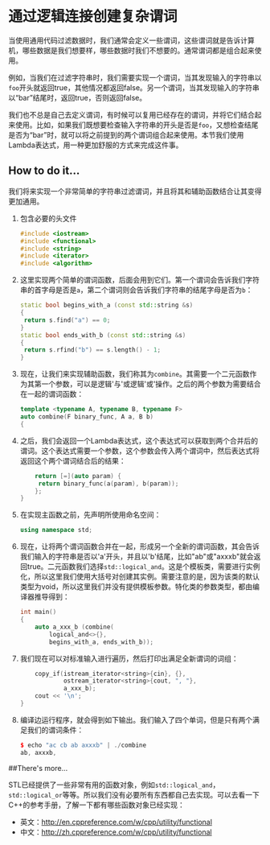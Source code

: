 # 通过逻辑连接创建复杂谓词

当使用通用代码过滤数据时，我们通常会定义一些谓词，这些谓词就是告诉计算机，哪些数据是我们想要样，哪些数据时我们不想要的。通常谓词都是组合起来使用。

例如，当我们在过滤字符串时，我们需要实现一个谓词，当其发现输入的字符串以`foo`开头就返回true，其他情况都返回false。另一个谓词，当其发现输入的字符串以“bar”结尾时，返回true，否则返回false。

我们也不总是自己去定义谓词，有时候可以复用已经存在的谓词，并将它们结合起来使用。比如，如果我们既想要检查输入字符串的开头是否是`foo`，又想检查结尾是否为“bar”时，就可以将之前提到的两个谓词组合起来使用。本节我们使用Lambda表达式，用一种更加舒服的方式来完成这件事。

## How to do it...

我们将来实现一个非常简单的字符串过滤谓词，并且将其和辅助函数结合让其变得更加通用。

1. 包含必要的头文件

   ```c++
   #include <iostream>
   #include <functional>
   #include <string>
   #include <iterator>
   #include <algorithm> 
   ```

2. 这里实现两个简单的谓词函数，后面会用到它们。第一个谓词会告诉我们字符串的首字母是否是`a`，第二个谓词则会告诉我们字符串的结尾字母是否为`b`：

   ```c++
   static bool begins_with_a (const std::string &s)
   {
   	return s.find("a") == 0;
   }
   static bool ends_with_b (const std::string &s)
   {
   	return s.rfind("b") == s.length() - 1;
   }
   ```

3. 现在，让我们来实现辅助函数，我们称其为`combine`。其需要一个二元函数作为其第一个参数，可以是逻辑'与'或逻辑'或'操作。之后的两个参数为需要结合在一起的谓词函数：

   ```c++
   template <typename A, typename B, typename F>
   auto combine(F binary_func, A a, B b)
   {
   ```

4. 之后，我们会返回一个Lambda表达式，这个表达式可以获取到两个合并后的谓词。这个表达式需要一个参数，这个参数会传入两个谓词中，然后表达式将返回这个两个谓词结合后的结果：

   ```c++
       return [=](auto param) {
       	return binary_func(a(param), b(param));
       };
   }
   ```

5. 在实现主函数之前，先声明所使用命名空间：

   ```c++
   using namespace std;
   ```

6. 现在，让将两个谓词函数合并在一起，形成另一个全新的谓词函数，其会告诉我们输入的字符串是否以'a'开头，并且以'b'结尾，比如"ab"或"axxxb"就会返回true。二元函数我们选择`std::logical_and`。这是个模板类，需要进行实例化，所以这里我们使用大括号对创建其实例。需要注意的是，因为该类的默认类型为void，所以这里我们并没有提供模板参数。特化类的参数类型，都由编译器推导得到：

   ```c++
   int main()
   {
       auto a_xxx_b (combine(
           logical_and<>{},
           begins_with_a, ends_with_b));
   ```

7. 我们现在可以对标准输入进行遍历，然后打印出满足全新谓词的词组：

   ```c++
       copy_if(istream_iterator<string>{cin}, {},
               ostream_iterator<string>{cout, ", "},
               a_xxx_b);
       cout << '\n';
   } 
   ```

8. 编译边运行程序，就会得到如下输出。我们输入了四个单词，但是只有两个满足我们的谓词条件：

   ```c++
   $ echo "ac cb ab axxxb" | ./combine
   ab, axxxb,
   ```

##There's more...

STL已经提供了一些非常有用的函数对象，例如`std::logical_and`，`std::logical_or`等等。所以我们没有必要所有东西都自己去实现。可以去看一下C++的参考手册，了解一下都有哪些函数对象已经实现：

- 英文：http://en.cppreference.com/w/cpp/utility/functional
- 中文：http://zh.cppreference.com/w/cpp/utility/functional

